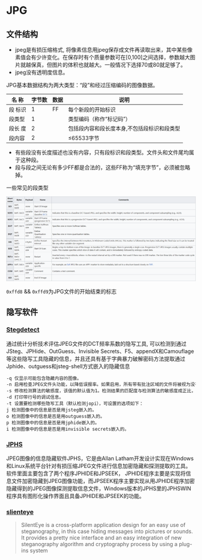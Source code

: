 JPG
===

文件结构
--------

-   jpeg是有损压缩格式,
    将像素信息用jpeg保存成文件再读取出来，其中某些像素值会有少许变化。在保存时有个质量参数可在\[0,100\]之间选择，参数越大图片就越保真，但图片的体积也就越大。一般情况下选择70或80就足够了。
-   jpeg没有透明度信息。

JPG基本数据结构为两大类型：“段”和经过压缩编码的图像数据。

| 名 称   | 字节数 | 数据 | 说明                                        |    
| ------- | ------ | ---- | ------------------------------------------- |
| 段 标识 | 1      | FF   | 每个新段的开始标识                          |  
| 段类型  | 1      |      | 类型编码（称作“标记码”）                    |  
| 段长 度 | 2      |      | 包括段内容和段长度本身,不包括段标识和段类型 |    
| 段内容  | 2      |      | ≤65533字节                                  |   

-   有些段没有长度描述也没有内容，只有段标识和段类型。文件头和文件尾均属于这种段。
-   段与段之间无论有多少FF都是合法的，这些FF称为“填充字节”，必须被忽略掉。

一些常见的段类型

![](/misc/picture/figure/jpgformat.png)

`0xffd8` && `0xffd9`为JPG文件的开始结束的标志

隐写软件
--------

### [Stegdetect](https://github.com/redNixon/stegdetect)

通过统计分析技术评估JPEG文件的DCT频率系数的隐写工具,
可以检测到通过JSteg、JPHide、OutGuess、Invisible
Secrets、F5、appendX和Camouflage等这些隐写工具隐藏的信息，并且还具有基于字典暴力破解密码方法提取通过Jphide、outguess和jsteg-shell方式嵌入的隐藏信息

```sh
-q 仅显示可能包含隐藏内容的图像。
-n 启用检查JPEG文件头功能，以降低误报率。如果启用，所有带有批注区域的文件将被视为没有被嵌入信息。如果JPEG文件的JFIF标识符中的版本号不是1.1，则禁用OutGuess检测。
-s 修改检测算法的敏感度，该值的默认值为1。检测结果的匹配度与检测算法的敏感度成正比，算法敏感度的值越大，检测出的可疑文件包含敏感信息的可能性越大。
-d 打印带行号的调试信息。
-t 设置要检测哪些隐写工具（默认检测jopi），可设置的选项如下：
j 检测图像中的信息是否是用jsteg嵌入的。
o 检测图像中的信息是否是用outguess嵌入的。
p 检测图像中的信息是否是用jphide嵌入的。
i 检测图像中的信息是否是用invisible secrets嵌入的。
```

### [JPHS](http://linux01.gwdg.de/~alatham/stego.html)

JPEG图像的信息隐藏软件JPHS，它是由Allan
Latham开发设计实现在Windows和Linux系统平台针对有损压缩JPEG文件进行信息加密隐藏和探测提取的工具。软件里面主要包含了两个程序JPHIDE和JPSEEK，
JPHIDE程序主要是实现将信息文件加密隐藏到JPEG图像功能，而JPSEEK程序主要实现从用JPHIDE程序加密隐藏得到的JPEG图像探测提取信息文件，Windows版本的JPHS里的JPHSWIN程序具有图形化操作界面且具备JPHIDE和JPSEEK的功能。

### [slienteye](http://silenteye.v1kings.io/)

> SilentEye is a cross-platform application design for an easy use of
> steganography, in this case hiding messages into pictures or sounds.
> It provides a pretty nice interface and an easy integration of new
> steganography algorithm and cryptography process by using a plug-ins
> system
